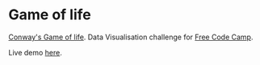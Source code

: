 # Game of life

[Conway's Game of life](https://en.wikipedia.org/wiki/Conway%27s_Game_of_Life). Data Visualisation challenge for [Free Code Camp](https://www.freecodecamp.org/).

Live demo [here](https://aneesa-saleh.github.io/game-of-life/).
